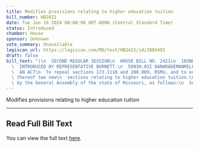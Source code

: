 ```yaml
---
title: Modifies provisions relating to higher education tuition
bill_number: HB2421
date: Tue Jan 16 2024 00:00:00 GMT-0600 (Central Standard Time)
status: Introduced
chamber: House
sponsor: Unknown
vote_summary: Unavailable
legiscan_url: https://legiscan.com/MO/text/HB2421/id/2885492
draft: false
bill_text: "|\n  SECOND REGULAR SESSION\n  HOUSE BILL NO. 2421\n  102ND GENERAL ASSEMBLY\n\
  \  INTRODUCED BY REPRESENTATIVE BURNETT.\n  5083H.01I DANARADEMANMILLER,ChiefClerk\n\
  \  AN ACT\n  To repeal sections 173.1110 and 208.009, RSMo, and to enact in lieu\
  \ thereof two new\n  sections relating to higher education tuition.\n  Be it enacted\
  \ by the General Assembly of the state of Missouri, as follows:\n  SectionA. Sections173.1110and208.009,RSMo,arerepealedandtwonewsections"
---
```

Modifies provisions relating to higher education tuition

---

## Read Full Bill Text

You can view the full text [here](https://legiscan.com/MO/text/HB2421/id/2885492).
